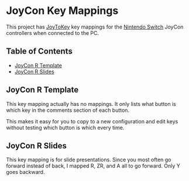 # JoyCon Key Mappings

This project has [JoyToKey](http://joytokey.net/) key mappings for the [Nintendo Switch](http://www.nintendo.com/switch/) JoyCon controllers when connected to the PC.

## Table of Contents

* [JoyCon R Template](#joycon-r-template)
* [JoyCon R Slides](#joycon-r-slides)

## JoyCon R Template

This key mapping actually has no mappings. It only lists what button is which key in the comments section of each button.

This makes it easy for you to copy to a new configuration and edit keys without testing which button is which every time.

## JoyCon R Slides

This key mapping is for slide presentations. Since you most often go forward instead of back, I mapped R, ZR, and A all to go forward. Only Y goes backward.
